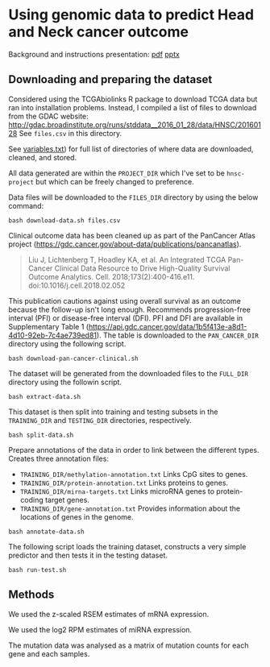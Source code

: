 # Using genomic data to predict Head and Neck cancer outcome

Background and instructions presentation: [pdf](slides.pdf) [pptx](slides.pptx)

## Downloading and preparing the dataset

Considered using the TCGAbiolinks R package to download TCGA data
but ran into installation problems.
Instead, I compiled a list of files to download from the GDAC website:
http://gdac.broadinstitute.org/runs/stddata__2016_01_28/data/HNSC/20160128
See `files.csv` in this directory.

See [variables.txt](variables.txt)) for full list of directories of where
data are downloaded, cleaned, and stored. 

All data generated are within the `PROJECT_DIR` which I've set to be `hnsc-project`
but which can be freely changed to preference. 

Data files will be downloaded to the `FILES_DIR` directory by using the 
below command:

```
bash download-data.sh files.csv
```

Clinical outcome data has been cleaned up as part of the
PanCancer Atlas project
(https://gdc.cancer.gov/about-data/publications/pancanatlas).

> Liu J, Lichtenberg T, Hoadley KA, et al. An Integrated TCGA Pan-Cancer
> Clinical Data Resource to Drive High-Quality Survival Outcome
> Analytics. Cell. 2018;173(2):400-416.e11. doi:10.1016/j.cell.2018.02.052

This publication cautions against using overall survival as an outcome
because the follow-up isn't long enough.
Recommends progression-free interval (PFI) or
disease-free interval (DFI).
PFI and DFI are available in Supplementary Table 1
(https://api.gdc.cancer.gov/data/1b5f413e-a8d1-4d10-92eb-7c4ae739ed81).
The table is downloaded to the `PAN_CANCER_DIR` directory
using the following script.

```
bash download-pan-cancer-clinical.sh
```

The dataset will be generated
from the downloaded files to the `FULL_DIR` directory
using the followin script.

```
bash extract-data.sh
```

This dataset is then split into training and testing subsets
in the `TRAINING_DIR` and `TESTING_DIR` directories, respectively.
```
bash split-data.sh
```

Prepare annotations of the data in order to link between
the different types. Creates three annotation files:
- `TRAINING_DIR/methylation-annotation.txt` Links CpG sites to genes.
- `TRAINING_DIR/protein-annotation.txt` Links proteins to genes.
- `TRAINING_DIR/mirna-targets.txt` Links microRNA genes to protein-coding target genes.
- `TRAINING_DIR/gene-annotation.txt` Provides information about the locations of genes in the genome.

```
bash annotate-data.sh
```

The following script loads the training dataset,
constructs a very simple predictor and then
tests it in the testing dataset. 
```
bash run-test.sh
```

## Methods

We used the z-scaled RSEM estimates of mRNA expression.

We used the log2 RPM estimates of miRNA expression.

The mutation data was analysed as a matrix of mutation
counts for each gene and each samples.

